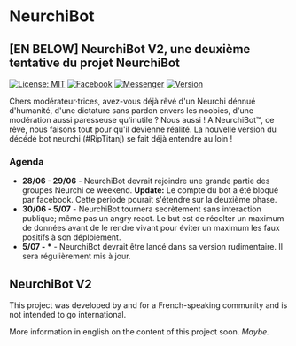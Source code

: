 # NeurchiBot
## [EN BELOW] NeurchiBot V2, une deuxième tentative du projet NeurchiBot
[![License: MIT](https://img.shields.io/badge/License-MIT-green.svg)](https://wylarel.com/mit/)
[![Facebook](https://img.shields.io/badge/Invite-Facebook-blue)](https://www.fb.com/NeurchiBotV2)
[![Messenger](https://img.shields.io/badge/Chat-Messenger-blue)](https://www.m.me/NeurchiBotV2)
[![Version](https://img.shields.io/badge/Version-2.1-orange)](#)

Chers modérateur·trices, avez-vous déjà rêvé d'un Neurchi dénnué d'humanité, d'une dictature sans pardon envers les noobies, d'une modération aussi paresseuse qu'inutile ? Nous aussi ! A NeurchiBot™, ce rêve, nous faisons tout pour qu'il devienne réalité. La nouvelle version du décédé bot neurchi (#RipTitanj) se fait déjà entendre au loin !

### Agenda
- **28/06 - 29/06** - NeurchiBot devrait rejoindre une grande partie des groupes Neurchi ce weekend. **Update:** Le compte du bot a été bloqué par facebook. Cette periode pourait s'étendre sur la deuxième phase.
- **30/06 - 5/07** - NeurchiBot tournera secrètement sans interaction publique; même pas un angry react. Le but est de récolter un maximum de données avant de le rendre vivant pour éviter un maximum les faux positifs à son déploiement.
- **5/07 - \*** - NeurchiBot devrait être lancé dans sa version rudimentaire. Il sera régulièrement mis à jour.


## NeurchiBot V2
This project was developed by and for a French-speaking community and is not intended to go international.
  
More information in english on the content of this project soon. *Maybe.*
